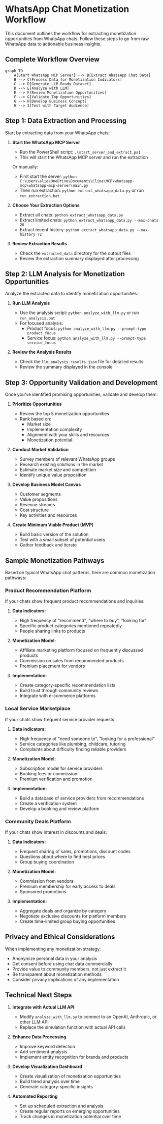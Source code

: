 # WhatsApp Chat Monetization Workflow

This document outlines the workflow for extracting monetization opportunities from WhatsApp chats. Follow these steps to go from raw WhatsApp data to actionable business insights.

## Complete Workflow Overview

```mermaid
graph TD
    A[Start WhatsApp MCP Server] --> B[Extract WhatsApp Chat Data]
    B --> C[Process Data for Monetization Indicators]
    C --> D[Generate LLM-Ready Dataset]
    D --> E[Analyze with LLM]
    E --> F[Review Monetization Opportunities]
    F --> G[Validate Top Opportunities]
    G --> H[Develop Business Concept]
    H --> I[Test with Target Audience]
```

## Step 1: Data Extraction and Processing

Start by extracting data from your WhatsApp chats:

1. **Start the WhatsApp MCP Server**
   - Run the PowerShell script: `.\start_server_and_extract.ps1`
   - This will start the WhatsApp MCP server and run the extraction

   Or manually:
   - First start the server: `python C:\Users\elie\OneDrive\Documents\Cline\MCP\whatsapp-mcp\whatsapp-mcp-server\main.py`
   - Then run extraction: `python extract_whatsapp_data.py` or run `run_extraction.bat`

2. **Choose Your Extraction Options**
   - Extract all chats: `python extract_whatsapp_data.py`
   - Extract limited chats: `python extract_whatsapp_data.py --max-chats 20`
   - Extract recent history: `python extract_whatsapp_data.py --max-history 72`

3. **Review Extraction Results**
   - Check the `extracted_data` directory for the output files
   - Review the extraction summary displayed after processing

## Step 2: LLM Analysis for Monetization Opportunities

Analyze the extracted data to identify monetization opportunities:

1. **Run LLM Analysis**
   - Use the analysis script: `python analyze_with_llm.py` or run `run_analysis.bat`
   - For focused analysis: 
     - Product focus: `python analyze_with_llm.py --prompt-type product_focus`
     - Service focus: `python analyze_with_llm.py --prompt-type service_focus`

2. **Review the Analysis Results**
   - Check the `llm_analysis_results.json` file for detailed results
   - Review the summary displayed in the console

## Step 3: Opportunity Validation and Development

Once you've identified promising opportunities, validate and develop them:

1. **Prioritize Opportunities**
   - Review the top 5 monetization opportunities
   - Rank based on:
     - Market size
     - Implementation complexity
     - Alignment with your skills and resources
     - Monetization potential

2. **Conduct Market Validation**
   - Survey members of relevant WhatsApp groups
   - Research existing solutions in the market
   - Estimate market size and competition
   - Identify unique value proposition

3. **Develop Business Model Canvas**
   - Customer segments
   - Value propositions
   - Revenue streams
   - Cost structure
   - Key activities and resources

4. **Create Minimum Viable Product (MVP)**
   - Build basic version of the solution
   - Test with a small subset of potential users
   - Gather feedback and iterate

## Sample Monetization Pathways

Based on typical WhatsApp chat patterns, here are common monetization pathways:

### Product Recommendation Platform

If your chats show frequent product recommendations and inquiries:

1. **Data Indicators:**
   - High frequency of "recommend", "where to buy", "looking for"
   - Specific product categories mentioned repeatedly
   - People sharing links to products

2. **Monetization Model:**
   - Affiliate marketing platform focused on frequently discussed products
   - Commission on sales from recommended products
   - Premium placement for vendors

3. **Implementation:**
   - Create category-specific recommendation lists
   - Build trust through community reviews
   - Integrate with e-commerce platforms

### Local Service Marketplace

If your chats show frequent service provider requests:

1. **Data Indicators:**
   - High frequency of "need someone to", "looking for a professional"
   - Service categories like plumbing, childcare, tutoring
   - Complaints about difficulty finding reliable providers

2. **Monetization Model:**
   - Subscription model for service providers
   - Booking fees or commission
   - Premium verification and promotion

3. **Implementation:**
   - Build a database of service providers from recommendations
   - Create a verification system
   - Develop a booking and review platform

### Community Deals Platform

If your chats show interest in discounts and deals:

1. **Data Indicators:**
   - Frequent sharing of sales, promotions, discount codes
   - Questions about where to find best prices
   - Group buying coordination

2. **Monetization Model:**
   - Commission from vendors
   - Premium membership for early access to deals
   - Sponsored promotions

3. **Implementation:**
   - Aggregate deals and organize by category
   - Negotiate exclusive discounts for platform members
   - Create time-limited group buying opportunities

## Privacy and Ethical Considerations

When implementing any monetization strategy:

- Anonymize personal data in your analysis
- Get consent before using chat data commercially
- Provide value to community members, not just extract it
- Be transparent about monetization methods
- Consider privacy implications of any implementation

## Technical Next Steps

1. **Integrate with Actual LLM API**
   - Modify `analyze_with_llm.py` to connect to an OpenAI, Anthropic, or other LLM API
   - Replace the simulation function with actual API calls

2. **Enhance Data Processing**
   - Improve keyword detection
   - Add sentiment analysis
   - Implement entity recognition for brands and products

3. **Develop Visualization Dashboard**
   - Create visualization of monetization opportunities
   - Build trend analysis over time
   - Generate category-specific insights

4. **Automated Reporting**
   - Set up scheduled extraction and analysis
   - Create regular reports on emerging opportunities
   - Track changes in monetization potential over time
